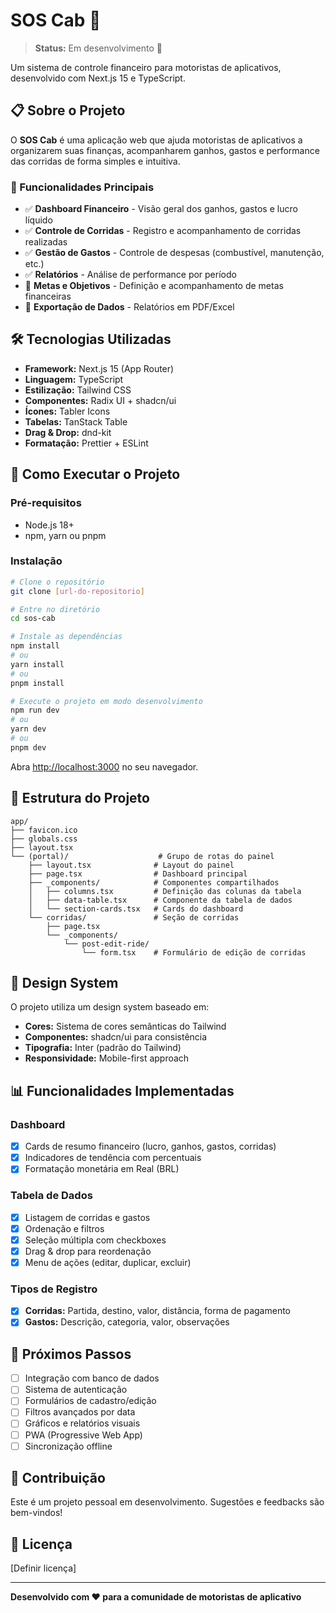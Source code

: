 # SOS Cab 🚗

> **Status:** Em desenvolvimento 🚧

Um sistema de controle financeiro para motoristas de aplicativos, desenvolvido com Next.js 15 e TypeScript.

## 📋 Sobre o Projeto

O **SOS Cab** é uma aplicação web que ajuda motoristas de aplicativos a organizarem suas finanças, acompanharem ganhos, gastos e performance das corridas de forma simples e intuitiva.

### 🎯 Funcionalidades Principais

- ✅ **Dashboard Financeiro** - Visão geral dos ganhos, gastos e lucro líquido
- ✅ **Controle de Corridas** - Registro e acompanhamento de corridas realizadas  
- ✅ **Gestão de Gastos** - Controle de despesas (combustível, manutenção, etc.)
- ✅ **Relatórios** - Análise de performance por período
- 🚧 **Metas e Objetivos** - Definição e acompanhamento de metas financeiras
- 🚧 **Exportação de Dados** - Relatórios em PDF/Excel

## 🛠️ Tecnologias Utilizadas

- **Framework:** Next.js 15 (App Router)
- **Linguagem:** TypeScript
- **Estilização:** Tailwind CSS
- **Componentes:** Radix UI + shadcn/ui
- **Ícones:** Tabler Icons
- **Tabelas:** TanStack Table
- **Drag & Drop:** dnd-kit
- **Formatação:** Prettier + ESLint

## 🚀 Como Executar o Projeto

### Pré-requisitos

- Node.js 18+ 
- npm, yarn ou pnpm

### Instalação

```bash
# Clone o repositório
git clone [url-do-repositorio]

# Entre no diretório
cd sos-cab

# Instale as dependências
npm install
# ou
yarn install
# ou
pnpm install

# Execute o projeto em modo desenvolvimento
npm run dev
# ou
yarn dev
# ou
pnpm dev
```

Abra [http://localhost:3000](http://localhost:3000) no seu navegador.

## 📁 Estrutura do Projeto

```
app/
├── favicon.ico
├── globals.css
├── layout.tsx
└── (portal)/                    # Grupo de rotas do painel
    ├── layout.tsx              # Layout do painel
    ├── page.tsx                # Dashboard principal
    ├── _components/            # Componentes compartilhados
    │   ├── columns.tsx         # Definição das colunas da tabela
    │   ├── data-table.tsx      # Componente da tabela de dados
    │   └── section-cards.tsx   # Cards do dashboard
    └── corridas/               # Seção de corridas
        ├── page.tsx
        └── _components/
            └── post-edit-ride/
                └── form.tsx    # Formulário de edição de corridas
```

## 🎨 Design System

O projeto utiliza um design system baseado em:

- **Cores:** Sistema de cores semânticas do Tailwind
- **Componentes:** shadcn/ui para consistência
- **Tipografia:** Inter (padrão do Tailwind)
- **Responsividade:** Mobile-first approach

## 📊 Funcionalidades Implementadas

### Dashboard
- [x] Cards de resumo financeiro (lucro, ganhos, gastos, corridas)
- [x] Indicadores de tendência com percentuais
- [x] Formatação monetária em Real (BRL)

### Tabela de Dados
- [x] Listagem de corridas e gastos
- [x] Ordenação e filtros
- [x] Seleção múltipla com checkboxes
- [x] Drag & drop para reordenação
- [x] Menu de ações (editar, duplicar, excluir)

### Tipos de Registro
- [x] **Corridas:** Partida, destino, valor, distância, forma de pagamento
- [x] **Gastos:** Descrição, categoria, valor, observações

## 🔄 Próximos Passos

- [ ] Integração com banco de dados
- [ ] Sistema de autenticação
- [ ] Formulários de cadastro/edição
- [ ] Filtros avançados por data
- [ ] Gráficos e relatórios visuais
- [ ] PWA (Progressive Web App)
- [ ] Sincronização offline

## 🤝 Contribuição

Este é um projeto pessoal em desenvolvimento. Sugestões e feedbacks são bem-vindos!

## 📄 Licença

[Definir licença]

---

**Desenvolvido com ❤️ para a comunidade de motoristas de aplicativo**